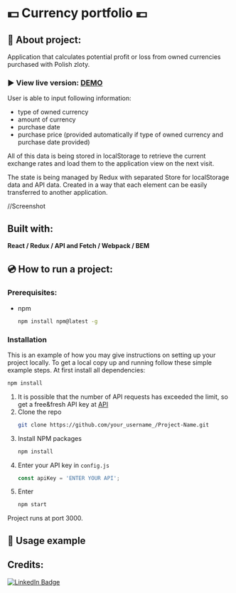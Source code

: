 # :dollar: Currency portfolio  :euro:
## :small_orange_diamond: About project:
Application that calculates potential profit or loss from owned currencies purchased with Polish zloty. 

### :arrow_forward: View live version: **[DEMO](https://agnieszkaszostak.github.io/Currency-Portfolio-App/)**

User is able to input following information:
* type of owned currency
* amount of currency
* purchase date
* purchase price (provided automatically if type of owned currency and purchase date provided)

All of this data is being stored in localStorage to retrieve the current exchange rates and load them to the application view on the next visit.


The state is being managed by Redux with separated Store for localStorage data and API data. Created in a way that each element can be easily transferred to another application.

//Screenshot
 
## Built with:


**React / Redux / API and Fetch / Webpack / BEM** 
 
## :cd: How to run a project:

### Prerequisites:
* npm 

  ```sh
  npm install npm@latest -g
  ```

### Installation
This is an example of how you may give instructions on setting up your project locally.
To get a local copy up and running follow these simple example steps.
At first install all dependencies:
```sh
npm install
```
1. It is possible that the number of API requests has exceeded the limit, so get a free&fresh API key at [API](https://exchangeratesapi.io/)
2. Clone the repo
   ```sh
   git clone https://github.com/your_username_/Project-Name.git
   ```
3. Install NPM packages
   ```sh
   npm install
   ```
4. Enter your API key in `config.js`
   ```js
   const apiKey = 'ENTER YOUR API';
   ```
5. Enter
   ```sh
   npm start
   ```
 Project runs at port 3000.

## :small_orange_diamond: Usage example

## Credits:
[![LinkedIn Badge](https://img.shields.io/badge/LinkedIn-0077B5?style=for-the-badge&logo=linkedin&logoColor=white)](https://www.linkedin.com/in/agnieszkaszostak/)


